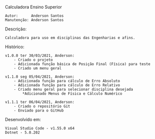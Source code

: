  Calculadora Ensino Superior

    Autor:      Anderson Santos
    Manutenção: Anderson Santos

 Descrição:

    Calculadora para uso em disciplinas das Engenharias e afins.

 Histórico:

    v1.0.0 ter 30/03/2021, Anderson:
        - Criado o projeto
        - Adicionada função básica de Posição Final (Física) para teste
        - Criado um menu geral

    v1.1.0 seg 05/04/2021, Anderson:
        - Adicionada função para cálculo de Erro Absoluto
        - Adicionada função para cálculo de Erro Relativo
        - Criado menu geral para selecionar disciplina desejada
            *Adicionado Menus de Física e Cálculo Numérico

    v1.1.1 ter 06/04/2021, Anderson:
        - Criado o repositório Git
        - Enviado para o GitHub

 Desenvolvido em:

    Visual Studio Code - v1.55.0 x64
    Dotnet - 5.0.202
   